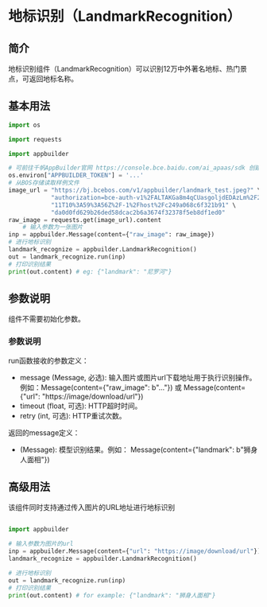 # 地标识别（LandmarkRecognition）

## 简介

地标识别组件（LandmarkRecognition）可以识别12万中外著名地标、热门景点，可返回地标名称。

## 基本用法
```python
import os

import requests

import appbuilder

# 可前往千帆AppBuilder官网 https://console.bce.baidu.com/ai_apaas/sdk 创建密钥
os.environ["APPBUILDER_TOKEN"] = '...'
# 从BOS存储读取样例文件
image_url = "https://bj.bcebos.com/v1/appbuilder/landmark_test.jpeg?" \
            "authorization=bce-auth-v1%2FALTAKGa8m4qCUasgoljdEDAzLm%2F2024-01-" \
            "11T10%3A59%3A56Z%2F-1%2Fhost%2Fc249a068c6f321b91" \
            "da0d0fd629b26ded58dcac2b6a3674f32378f5eb8df1ed0"
raw_image = requests.get(image_url).content
    # 输入参数为一张图片
inp = appbuilder.Message(content={"raw_image": raw_image})
# 进行地标识别
landmark_recognize = appbuilder.LandmarkRecognition()
out = landmark_recognize.run(inp)
# 打印识别结果
print(out.content) # eg: {"landmark": "尼罗河"}

```
## 参数说明
组件不需要初始化参数。

### 参数说明
run函数接收的参数定义：

- message (Message, 必选): 输入图片或图片url下载地址用于执行识别操作。例如：Message(content={"raw_image": b"..."}) 或 Message(content={"url": "https://image/download/url"})
- timeout (float, 可选): HTTP超时时间。
- retry (int, 可选): HTTP重试次数。

返回的message定义：

- (Message): 模型识别结果。例如： Message(content={"landmark": b"狮身人面相"})

## 高级用法
该组件同时支持通过传入图片的URL地址进行地标识别
```python

import appbuilder

# 输入参数为图片的url
inp = appbuilder.Message(content={"url": "https://image/download/url"})
landmark_recognize = appbuilder.LandmarkRecognition()

# 进行地标识别
out = landmark_recognize.run(inp)
# 打印识别结果
print(out.content) # for example: {"landmark": "狮身人面相"}
```
